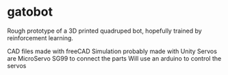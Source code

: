 # gatobot
Rough prototype of a 3D printed quadruped bot, hopefully trained by reinforcement learning.

CAD files made with freeCAD
Simulation probably made with Unity
Servos are MicroServo SG99 to connect the parts
Will use an arduino to control the servos
